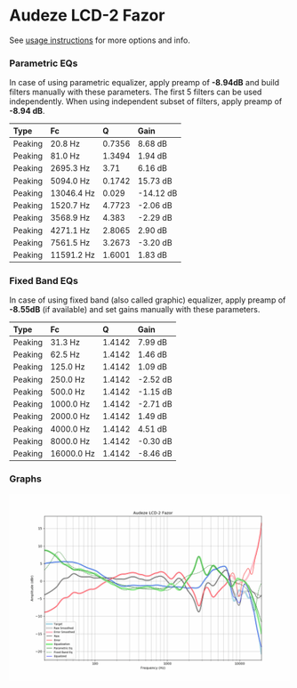 # Audeze LCD-2 Fazor
See [usage instructions](https://github.com/jaakkopasanen/AutoEq#usage) for more options and info.

### Parametric EQs
In case of using parametric equalizer, apply preamp of **-8.94dB** and build filters manually
with these parameters. The first 5 filters can be used independently.
When using independent subset of filters, apply preamp of **-8.94 dB**.

| Type    | Fc         |      Q | Gain      |
|:--------|:-----------|:-------|:----------|
| Peaking | 20.8 Hz    | 0.7356 | 8.68 dB   |
| Peaking | 81.0 Hz    | 1.3494 | 1.94 dB   |
| Peaking | 2695.3 Hz  | 3.71   | 6.16 dB   |
| Peaking | 5094.0 Hz  | 0.1742 | 15.73 dB  |
| Peaking | 13046.4 Hz | 0.029  | -14.12 dB |
| Peaking | 1520.7 Hz  | 4.7723 | -2.06 dB  |
| Peaking | 3568.9 Hz  | 4.383  | -2.29 dB  |
| Peaking | 4271.1 Hz  | 2.8065 | 2.90 dB   |
| Peaking | 7561.5 Hz  | 3.2673 | -3.20 dB  |
| Peaking | 11591.2 Hz | 1.6001 | 1.83 dB   |

### Fixed Band EQs
In case of using fixed band (also called graphic) equalizer, apply preamp of **-8.55dB**
(if available) and set gains manually with these parameters.

| Type    | Fc         |      Q | Gain     |
|:--------|:-----------|:-------|:---------|
| Peaking | 31.3 Hz    | 1.4142 | 7.99 dB  |
| Peaking | 62.5 Hz    | 1.4142 | 1.46 dB  |
| Peaking | 125.0 Hz   | 1.4142 | 1.09 dB  |
| Peaking | 250.0 Hz   | 1.4142 | -2.52 dB |
| Peaking | 500.0 Hz   | 1.4142 | -1.15 dB |
| Peaking | 1000.0 Hz  | 1.4142 | -2.71 dB |
| Peaking | 2000.0 Hz  | 1.4142 | 1.49 dB  |
| Peaking | 4000.0 Hz  | 1.4142 | 4.51 dB  |
| Peaking | 8000.0 Hz  | 1.4142 | -0.30 dB |
| Peaking | 16000.0 Hz | 1.4142 | -8.46 dB |

### Graphs
![](./Audeze%20LCD-2%20Fazor.png)